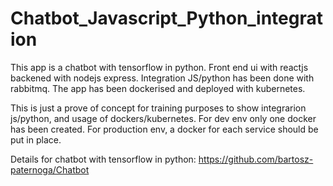 # Chatbot_Javascript_Python_integration

This app is a chatbot with tensorflow in python. Front end ui with reactjs backened with nodejs express. 
Integration JS/python has been done with rabbitmq. The app has been dockerised and deployed with kubernetes.

This is just a prove of concept for training purposes to show integrarion js/python, and usage of dockers/kubernetes. For dev env only one docker has been created. For production env, a docker for each service should be put in place.

Details for chatbot with tensorflow in python:
https://github.com/bartosz-paternoga/Chatbot
